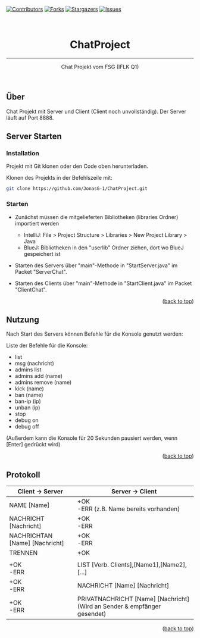 [![Contributors][contributors-shield]][contributors-url]
[![Forks][forks-shield]][forks-url]
[![Stargazers][stars-shield]][stars-url]
[![Issues][issues-shield]][issues-url]



<br />
<div align="center" id="top">

<h1 align="center">ChatProject</h1>
<hr />

  <p align="center">Chat Projekt vom FSG (IFLK Q1)</p>
    <br />
</div>



<!-- TABLE OF CONTENTS 
<details>
  <summary>Table of Contents</summary>
  <ol>
    <li>
      <a href="#about-the-project">About The Project</a>
      <ul>
        <li><a href="#built-with">Built With</a></li>
      </ul>
    </li>
    <li>
      <a href="#getting-started">Getting Started</a>
      <ul>
        <li><a href="#prerequisites">Prerequisites</a></li>
        <li><a href="#installation">Installation</a></li>
      </ul>
    </li>
    <li><a href="#usage">Usage</a></li>
    <li><a href="#roadmap">Roadmap</a></li>
    <li><a href="#contributing">Contributing</a></li>
    <li><a href="#license">License</a></li>
    <li><a href="#contact">Contact</a></li>
    <li><a href="#acknowledgments">Acknowledgments</a></li>
  </ol>
</details>-->


## Über

Chat Projekt mit Server und Client (Client noch unvollständig). Der Server läuft auf Port 8888. 

## Server Starten

### Installation

Projekt mit Git klonen oder den Code oben herunterladen.

Klonen des Projekts in der Befehlszeile mit:
  ```sh
  git clone https://github.com/JonasG-1/ChatProject.git
  ```

### Starten

- Zunächst müssen die mitgelieferten Bibliotheken (libraries Ordner) importiert werden
  - IntelliJ: File > Project Structure > Libraries > New Project Library > Java
  - BlueJ: Bibliotheken in den "userlib" Ordner ziehen, dort wo BlueJ gespeichert ist


- Starten des Servers über "main"-Methode in "StartServer.java" im Packet "ServerChat".
- Starten des Clients über "main"-Methode in "StartClient.java" im Packet "ClientChat".

<p align="right">(<a href="#top">back to top</a>)</p>


<!-- USAGE EXAMPLES -->
## Nutzung

Nach Start des Servers können Befehle für die Konsole genutzt werden:

Liste der Befehle für die Konsole:

- list
- msg (nachricht)
- admins list
- admins add (name)
- admins remove (name)
- kick (name)
- ban (name)
- ban-ip (ip)
- unban (ip)
- stop
- debug on
- debug off

(Außerdem kann die Konsole für 20 Sekunden pausiert werden, wenn [Enter] gedrückt wird)

<p align="right">(<a href="#top">back to top</a>)</p>

## Protokoll
| Client -> Server               | Server -> Client                                                         |
|--------------------------------|--------------------------------------------------------------------------|
| NAME [Name]                    | +OK<br/>-ERR (z.B. Name bereits vorhanden)                               |
| NACHRICHT [Nachricht]          | +OK<br/>-ERR                                                             |
| NACHRICHTAN [Name] [Nachricht] | +OK<br/>-ERR                                                             |                                            |
| TRENNEN                        | +OK                                                                      |
|                                |                                                                          |
| +OK<br/>-ERR                   | LIST [Verb. Clients],[Name1],[Name2],[...]                               |
| +OK<br/>-ERR                   | NACHRICHT [Name] [Nachricht]                                             |
| +OK<br/>-ERR                   | PRIVATNACHRICHT [Name] [Nachricht] (Wird an Sender & empfänger gesendet) |

<p align="right">(<a href="#top">back to top</a>)</p>

<!-- MARKDOWN LINKS & IMAGES -->
<!-- https://www.markdownguide.org/basic-syntax/#reference-style-links -->
[contributors-shield]: https://img.shields.io/github/contributors/JonasG-1/ChatProject.svg?style=for-the-badge
[contributors-url]: https://github.com/JonasG-1/ChatProject/graphs/contributors
[forks-shield]: https://img.shields.io/github/forks/JonasG-1/ChatProject.svg?style=for-the-badge
[forks-url]: https://github.com/JonasG-1/ChatProject/network/members
[stars-shield]: https://img.shields.io/github/stars/JonasG-1/ChatProject.svg?style=for-the-badge
[stars-url]: https://github.com/JonasG-1/ChatProject/stargazers
[issues-shield]: https://img.shields.io/github/issues/JonasG-1/ChatProject.svg?style=for-the-badge
[issues-url]: https://github.com/JonasG-1/ChatProject/issues

